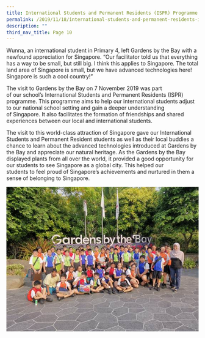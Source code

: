 ```yaml
---
title: International Students and Permanent Residents (ISPR) Programme
permalink: /2019/11/18/international-students-and-permanent-residents-ispr-programme/
description: ""
third_nav_title: Page 10
---
```

<p>Wunna, an international student in Primary 4, left Gardens by the Bay with a newfound appreciation for Singapore.&nbsp;&ldquo;Our facilitator told us that everything has a way to be small, but still big. I think this applies to Singapore. The total land area of Singapore is small, but we have advanced technologies here! Singapore is such a cool country!&rdquo;</p>
<p>The visit to&nbsp;Gardens by the Bay on 7 November 2019&nbsp;was&nbsp;part of&nbsp;our&nbsp;school&rsquo;s International Students&nbsp;and Permanent Residents&nbsp;(ISPR) programme.&nbsp;This programme aims to&nbsp;help&nbsp;our international students&nbsp;adjust to our national&nbsp;school&nbsp;setting&nbsp;and&nbsp;gain a deeper&nbsp;understanding of&nbsp;Singapore. It also facilitates&nbsp;the formation of friendships and shared experiences&nbsp;between our&nbsp;local and international students.</p>
<p>The visit to this world-class attraction of Singapore gave&nbsp;our&nbsp;International Students&nbsp;and Permanent Resident&nbsp;students&nbsp;as well as their local buddies&nbsp;a chance to learn about the advanced technologies introduced at Gardens by the Bay&nbsp;and&nbsp;appreciate our natural heritage. As the Gardens by the Bay displayed&nbsp;plants from all over the world, it provided a good opportunity for our students to&nbsp;see&nbsp;Singapore&nbsp;as a global city. This&nbsp;helped&nbsp;our students&nbsp;to&nbsp;feel proud of&nbsp;Singapore&rsquo;s achievements&nbsp;and nurtured&nbsp;in them&nbsp;a sense of belonging to Singapore.</p>

![](/images/image009.jpg)